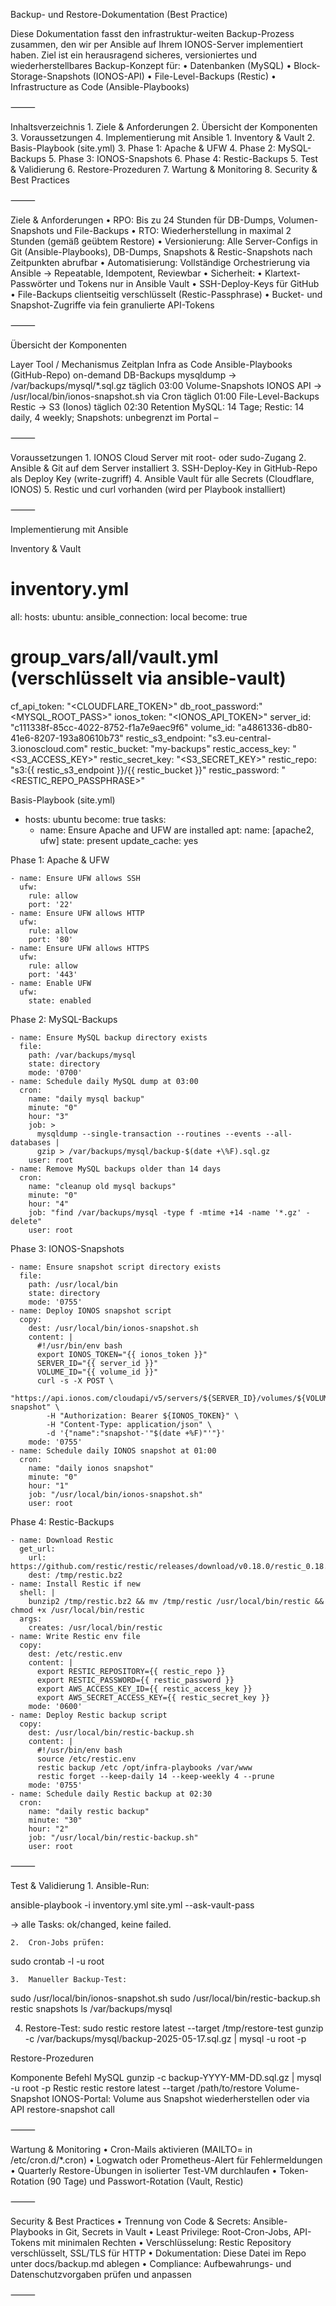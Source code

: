 Backup- und Restore-Dokumentation (Best Practice)

Diese Dokumentation fasst den infrastruktur-weiten Backup-Prozess zusammen, den wir per Ansible auf Ihrem IONOS-Server implementiert haben. Ziel ist ein herausragend sicheres, versioniertes und wiederherstellbares Backup-Konzept für:
	•	Datenbanken (MySQL)
	•	Block-Storage-Snapshots (IONOS-API)
	•	File-Level-Backups (Restic)
	•	Infrastructure as Code (Ansible-Playbooks)

⸻

Inhaltsverzeichnis
	1.	Ziele & Anforderungen
	2.	Übersicht der Komponenten
	3.	Voraussetzungen
	4.	Implementierung mit Ansible
	1.	Inventory & Vault
	2.	Basis-Playbook (site.yml)
	3.	Phase 1: Apache & UFW
	4.	Phase 2: MySQL-Backups
	5.	Phase 3: IONOS-Snapshots
	6.	Phase 4: Restic-Backups
	5.	Test & Validierung
	6.	Restore-Prozeduren
	7.	Wartung & Monitoring
	8.	Security & Best Practices

⸻

Ziele & Anforderungen
	•	RPO: Bis zu 24 Stunden für DB-Dumps, Volumen-Snapshots und File-Backups
	•	RTO: Wiederherstellung in maximal 2 Stunden (gemäß geübtem Restore)
	•	Versionierung: Alle Server-Configs in Git (Ansible-Playbooks), DB-Dumps, Snapshots & Restic-Snapshots nach Zeitpunkten abrufbar
	•	Automatisierung: Vollständige Orchestrierung via Ansible → Repeatable, Idempotent, Review­bar
	•	Sicherheit:
	•	Klartext-Passwörter und Tokens nur in Ansible Vault
	•	SSH-Deploy-Keys für Git­Hub
	•	File-Backups clientseitig verschlüsselt (Restic-Passphrase)
	•	Bucket- und Snapshot-Zugriffe via fein granulierte API-Tokens

⸻

Übersicht der Komponenten

Layer
Tool / Mechanismus
Zeitplan
Infra as Code
Ansible-Playbooks (GitHub-Repo)
on-demand
DB-Backups
mysqldump → /var/backups/mysql/*.sql.gz
täglich 03:00
Volume-Snapshots
IONOS API → /usr/local/bin/ionos-snapshot.sh via Cron
täglich 01:00
File-Level-Backups
Restic → S3 (Ionos)
täglich 02:30
Retention
MySQL: 14 Tage; Restic: 14 daily, 4 weekly; Snapshots: unbegrenzt im Portal
–

⸻

Voraussetzungen
	1.	IONOS Cloud Server mit root- oder sudo-Zugang
	2.	Ansible & Git auf dem Server installiert
	3.	SSH-Deploy-Key in GitHub-Repo als Deploy Key (write-zugriff)
	4.	Ansible Vault für alle Secrets (Cloudflare, IONOS)
	5.	Restic und curl vorhanden (wird per Playbook installiert)

⸻

Implementierung mit Ansible

Inventory & Vault

# inventory.yml
all:
  hosts:
    ubuntu:
      ansible_connection: local
      become: true

# group_vars/all/vault.yml (verschlüsselt via ansible-vault)
cf_api_token:    "<CLOUDFLARE_TOKEN>"
db_root_password:"<MYSQL_ROOT_PASS>"
ionos_token:     "<IONOS_API_TOKEN>"
server_id:       "c111338f-85cc-4022-8752-f1a7e9aec9f6"
volume_id:       "a4861336-db80-41e6-8207-193a80610b73"
restic_s3_endpoint: "s3.eu-central-3.ionoscloud.com"
restic_bucket:       "my-backups"
restic_access_key:   "<S3_ACCESS_KEY>"
restic_secret_key:   "<S3_SECRET_KEY>"
restic_repo:         "s3:{{ restic_s3_endpoint }}/{{ restic_bucket }}"
restic_password:     "<RESTIC_REPO_PASSPHRASE>"

Basis-Playbook (site.yml)

- hosts: ubuntu
  become: true
  tasks:
    - name: Ensure Apache and UFW are installed
      apt:
        name: [apache2, ufw]
        state: present
        update_cache: yes

Phase 1: Apache & UFW

    - name: Ensure UFW allows SSH
      ufw:
        rule: allow
        port: '22'
    - name: Ensure UFW allows HTTP
      ufw:
        rule: allow
        port: '80'
    - name: Ensure UFW allows HTTPS
      ufw:
        rule: allow
        port: '443'
    - name: Enable UFW
      ufw:
        state: enabled

Phase 2: MySQL-Backups

    - name: Ensure MySQL backup directory exists
      file:
        path: /var/backups/mysql
        state: directory
        mode: '0700'
    - name: Schedule daily MySQL dump at 03:00
      cron:
        name: "daily mysql backup"
        minute: "0"
        hour: "3"
        job: >
          mysqldump --single-transaction --routines --events --all-databases |
          gzip > /var/backups/mysql/backup-$(date +\%F).sql.gz
        user: root
    - name: Remove MySQL backups older than 14 days
      cron:
        name: "cleanup old mysql backups"
        minute: "0"
        hour: "4"
        job: "find /var/backups/mysql -type f -mtime +14 -name '*.gz' -delete"
        user: root

Phase 3: IONOS-Snapshots

    - name: Ensure snapshot script directory exists
      file:
        path: /usr/local/bin
        state: directory
        mode: '0755'
    - name: Deploy IONOS snapshot script
      copy:
        dest: /usr/local/bin/ionos-snapshot.sh
        content: |
          #!/usr/bin/env bash
          export IONOS_TOKEN="{{ ionos_token }}"
          SERVER_ID="{{ server_id }}"
          VOLUME_ID="{{ volume_id }}"
          curl -s -X POST \
            "https://api.ionos.com/cloudapi/v5/servers/${SERVER_ID}/volumes/${VOLUME_ID}/create-snapshot" \
            -H "Authorization: Bearer ${IONOS_TOKEN}" \
            -H "Content-Type: application/json" \
            -d '{"name":"snapshot-'"$(date +%F)"'"}'
        mode: '0755'
    - name: Schedule daily IONOS snapshot at 01:00
      cron:
        name: "daily ionos snapshot"
        minute: "0"
        hour: "1"
        job: "/usr/local/bin/ionos-snapshot.sh"
        user: root

Phase 4: Restic-Backups

    - name: Download Restic
      get_url:
        url: https://github.com/restic/restic/releases/download/v0.18.0/restic_0.18.0_linux_amd64.bz2
        dest: /tmp/restic.bz2
    - name: Install Restic if new
      shell: |
        bunzip2 /tmp/restic.bz2 && mv /tmp/restic /usr/local/bin/restic && chmod +x /usr/local/bin/restic
      args:
        creates: /usr/local/bin/restic
    - name: Write Restic env file
      copy:
        dest: /etc/restic.env
        content: |
          export RESTIC_REPOSITORY={{ restic_repo }}
          export RESTIC_PASSWORD={{ restic_password }}
          export AWS_ACCESS_KEY_ID={{ restic_access_key }}
          export AWS_SECRET_ACCESS_KEY={{ restic_secret_key }}
        mode: '0600'
    - name: Deploy Restic backup script
      copy:
        dest: /usr/local/bin/restic-backup.sh
        content: |
          #!/usr/bin/env bash
          source /etc/restic.env
          restic backup /etc /opt/infra-playbooks /var/www
          restic forget --keep-daily 14 --keep-weekly 4 --prune
        mode: '0755'
    - name: Schedule daily Restic backup at 02:30
      cron:
        name: "daily restic backup"
        minute: "30"
        hour: "2"
        job: "/usr/local/bin/restic-backup.sh"
        user: root

⸻

Test & Validierung
	1.	Ansible-Run:

ansible-playbook -i inventory.yml site.yml --ask-vault-pass

→ alle Tasks: ok/changed, keine failed.

	2.	Cron-Jobs prüfen:
 sudo crontab -l -u root

 	3.	Manueller Backup-Test:
  sudo /usr/local/bin/ionos-snapshot.sh
  sudo /usr/local/bin/restic-backup.sh
  restic snapshots
  ls /var/backups/mysql

  4.	Restore-Test:
  sudo restic restore latest --target /tmp/restore-test
  gunzip -c /var/backups/mysql/backup-2025-05-17.sql.gz | mysql -u root -p

Restore-Prozeduren

Komponente
Befehl
MySQL
gunzip -c backup-YYYY-MM-DD.sql.gz | mysql -u root -p
Restic
restic restore latest --target /path/to/restore
Volume-Snapshot
IONOS-Portal: Volume aus Snapshot wiederherstellen oder via API restore-snapshot call


⸻

Wartung & Monitoring
	•	Cron-Mails aktivieren (MAILTO= in /etc/cron.d/*.cron)
	•	Logwatch oder Prometheus-Alert für Fehlermeldungen
	•	Quarterly Restore-Übungen in isolierter Test-VM durchlaufen
	•	Token-Rotation (90 Tage) und Passwort-Rotation (Vault, Restic)

⸻

Security & Best Practices
	•	Trennung von Code & Secrets: Ansible-Playbooks in Git, Secrets in Vault
	•	Least Privilege: Root-Cron-Jobs, API-Tokens mit minimalen Rechten
	•	Verschlüsselung: Restic Repository verschlüsselt, SSL/TLS für HTTP
	•	Dokumentation: Diese Datei im Repo unter docs/backup.md ablegen
	•	Compliance: Aufbewahrungs- und Datenschutzvorgaben prüfen und anpassen

⸻
